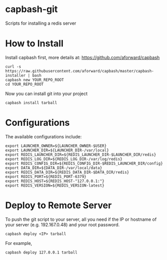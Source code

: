 capbash-git
==============

Scripts for installing a redis server

# How to Install #

Install capbash first, more details at:
https://github.com/aforward/capbash

```
curl -s https://raw.githubusercontent.com/aforward/capbash/master/capbash-installer | bash
capbash new YOUR_REPO_ROOT
cd YOUR_REPO_ROOT
```

Now you can install git into your project

```
capbash install tarball
```

# Configurations #

The available configurations include:

```
export LAUNCHER_OWNER=${LAUNCHER_OWNER-$USER}
export LAUNCHER_DIR=${LAUNCHER_DIR-/var/local}
export REDIS_LAUNCHER_DIR=${REDIS_LAUNCHER_DIR-$LAUNCHER_DIR/redis}
export REDIS_LOG_DIR=${REDIS_LOG_DIR-/var/log/redis}
export REDIS_CONFIG_DIR=${REDIS_CONFIG_DIR-$REDIS_LAUNCHER_DIR/config}
export DATA_DIR=${DATA_DIR-/var/local/data}
export REDIS_DATA_DIR=${REDIS_DATA_DIR-$DATA_DIR/redis}
export REDIS_PORT=${REDIS_PORT-6379}
export REDIS_HOST=${REDIS_HOST-"127.0.0.1:"}
export REDIS_VERSION=${REDIS_VERSION-latest}
```


# Deploy to Remote Server #

To push the git script to your server, all you need if the IP or hostname of your server (e.g. 192.167.0.48) and your root password.

```
capbash deploy <IP> tarball
```

For example,

```
capbash deploy 127.0.0.1 tarball
```
